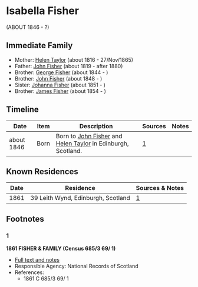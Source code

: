 ﻿---
layout: person
subject_key: i74012383
permalink: /people/i74012383
---

# Isabella Fisher
(ABOUT 1846 - ?)

## Immediate Family

* Mother: [Helen Taylor](./@47549486@-helen-taylor-b1816-d1865-11-27.md) (about 1816 - 27/Nov/1865)
* Father: [John Fisher](./@81248806@-john-fisher-b1819-d1880.md) (about 1819 - after 1880)
* Brother: [George Fisher](./@35202352@-george-fisher-b1844-d.md) (about 1844 - )
* Brother: [John Fisher](./@60298048@-john-fisher-b1848-d.md) (about 1848 - )
* Sister: [Johanna Fisher](./@76159436@-johanna-fisher-b1851-d.md) (about 1851 - )
* Brother: [James Fisher](./@22540348@-james-fisher-b1854-d.md) (about 1854 - )

## Timeline

Date | Item | Description | Sources | Notes
---|---|---|---|---
about 1846 | Born | Born to [John Fisher](./@81248806@-john-fisher-b1819-d1880.md) and [Helen Taylor](./@47549486@-helen-taylor-b1816-d1865-11-27.md) in Edinburgh, Scotland. | [1](#1) | 

## Known Residences

Date | Residence | Sources & Notes
---|---|---
1861 | 39 Leith Wynd, Edinburgh, Scotland | [1](#1)

## Footnotes

### 1

**1861 FISHER & FAMILY (Census 685/3 69/ 1)**

* [Full text and notes](../sources/@81393510@-1861-fisher-&-family-census-685-3-69-1-.md)
* Responsible Agency: National Records of Scotland
* References: 
  * 1861 C 685/3 69/ 1

